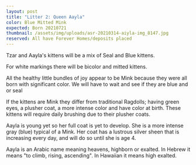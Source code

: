 ```yaml
---
layout: post
title: "Litter 2: Queen Aayla"
color: Blue Mitted Mink
expected: Born 20210721
thumbnail: /assets/img/uploads/asr-20210314-aiyla-img_8147.jpg
reserved: All have Forever Homes/deposits placed
---
```

Tzar and Aayla's kittens will be a mix of Seal and Blue kittens.  

For white markings there will be bicolor and mitted kittens.

All the healthy little bundles of joy appear to be Mink because they were all born with significant color. We will have to wait and see if they are blue and or seal

 If the kittens are Mink they differ from traditional Ragdolls; having green eyes,  a plusher coat, a more intense color and have color at birth. These kittens will require daily brushing due to their plusher coats. 

Aayla is young yet so her full coat is yet to develop. She is a more intense gray (blue) typical of a Mink.  Her coat has a lustrous silver sheen that is increasing every day, and will do so until she is age 4. 

Aayla is an Arabic name meaning heavens, highborn or exalted. In Hebrew it means "to climb, rising, ascending". In Hawaiian it means high exalted.